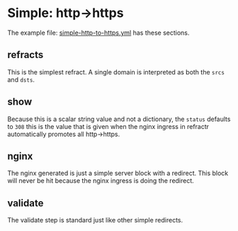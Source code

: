 # Simple: http->https

The example file: [simple-http-to-https.yml](simple-http-to-https.yml) has these sections.

## refracts

This is the simplest refract. A single domain is interpreted as
both the `srcs` and `dsts`.

## show

Because this is a scalar string value
and not a dictionary, the `status` defaults to `308` this is the
value that is given when the nginx ingress in refractr automatically
promotes all http->https.

## nginx

The nginx generated is just a simple server block with a redirect. This
block will never be hit because the nginx ingress is doing the redirect.

## validate

The validate step is standard just like other simple redirects.
